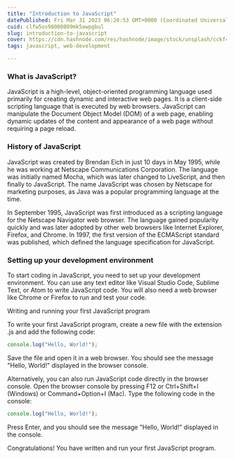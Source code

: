 ```yaml
---
title: "Introduction to JavaScript"
datePublished: Fri Mar 31 2023 06:20:53 GMT+0000 (Coordinated Universal Time)
cuid: clfw5os98000809mk5awpgbul
slug: introduction-to-javascript
cover: https://cdn.hashnode.com/res/hashnode/image/stock/unsplash/cckf4TsHAuw/upload/18e25f791bb47f9ca685328e69f52f07.jpeg
tags: javascript, web-development

---
```


### What is JavaScript?

JavaScript is a high-level, object-oriented programming language used primarily for creating dynamic and interactive web pages. It is a client-side scripting language that is executed by web browsers. JavaScript can manipulate the Document Object Model (DOM) of a web page, enabling dynamic updates of the content and appearance of a web page without requiring a page reload.

### History of JavaScript

JavaScript was created by Brendan Eich in just 10 days in May 1995, while he was working at Netscape Communications Corporation. The language was initially named Mocha, which was later changed to LiveScript, and then finally to JavaScript. The name JavaScript was chosen by Netscape for marketing purposes, as Java was a popular programming language at the time.

In September 1995, JavaScript was first introduced as a scripting language for the Netscape Navigator web browser. The language gained popularity quickly and was later adopted by other web browsers like Internet Explorer, Firefox, and Chrome. In 1997, the first version of the ECMAScript standard was published, which defined the language specification for JavaScript.

### Setting up your development environment

To start coding in JavaScript, you need to set up your development environment. You can use any text editor like Visual Studio Code, Sublime Text, or Atom to write JavaScript code. You will also need a web browser like Chrome or Firefox to run and test your code.

Writing and running your first JavaScript program

To write your first JavaScript program, create a new file with the extension .js and add the following code:

```javascript
console.log("Hello, World!");
```

Save the file and open it in a web browser. You should see the message "Hello, World!" displayed in the browser console.

Alternatively, you can also run JavaScript code directly in the browser console. Open the browser console by pressing F12 or Ctrl+Shift+I (Windows) or Command+Option+I (Mac). Type the following code in the console:

```javascript
console.log("Hello, World!");
```

Press Enter, and you should see the message "Hello, World!" displayed in the console.

Congratulations! You have written and run your first JavaScript program.